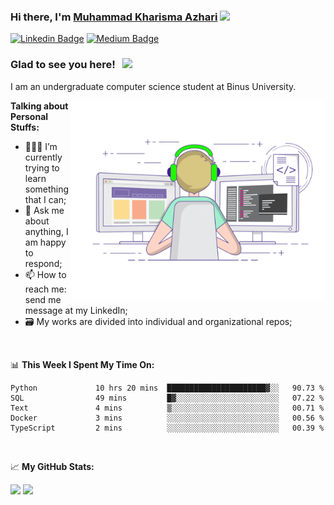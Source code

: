 ### Hi there, I'm <a href="#" target="_blank">Muhammad Kharisma Azhari</a> <img src="https://media.giphy.com/media/hvRJCLFzcasrR4ia7z/giphy.gif" width="25px">

[![Linkedin Badge](https://img.shields.io/badge/-LinkedIn-0e76a8?style=flat-square&logo=Linkedin&logoColor=white)](https://linkedin.com/in/muazhari) 
[![Medium Badge](https://img.shields.io/badge/medium-%2312100E.svg?&style=for-square&logo=medium&logoColor=white)](https://muazhari.medium.com/)

### Glad to see you here! &nbsp; ![](https://visitor-badge.glitch.me/badge?page_id=muazhari.muazhari)

I am an undergraduate computer science student at Binus University. 

<img align="right" alt="GIF" src="https://github.com/muazhari/muazhari/blob/main/coding.gif?raw=true" width="408" height="318" />
  

**Talking about Personal Stuffs:**

- 👨🏻‍💻 I’m currently trying to learn something that I can;
- 💬 Ask me about anything, I am happy to respond;
- 📫 How to reach me: send me message at my LinkedIn;
- 🗃️ My works are divided into individual and organizational repos;

</br>

📊 **This Week I Spent My Time On:**
<!--START_SECTION:waka-->

```text
Python             10 hrs 20 mins  ██████████████████████▓░░   90.73 %
SQL                49 mins         █▓░░░░░░░░░░░░░░░░░░░░░░░   07.22 %
Text               4 mins          ▒░░░░░░░░░░░░░░░░░░░░░░░░   00.71 %
Docker             3 mins          ░░░░░░░░░░░░░░░░░░░░░░░░░   00.56 %
TypeScript         2 mins          ░░░░░░░░░░░░░░░░░░░░░░░░░   00.39 %
```

<!--END_SECTION:waka-->

</br>

📈 **My GitHub Stats:**

<p>
  <img height="180em" src="https://github-readme-stats.vercel.app/api?username=muazhari&show_icons=true&hide_border=true&&count_private=true&include_all_commits=true" />
  <img height="180em" src="https://github-readme-stats.vercel.app/api/top-langs/?username=muazhari&&hide_border=true&layout=compact&langs_count=8"/>
</p>
